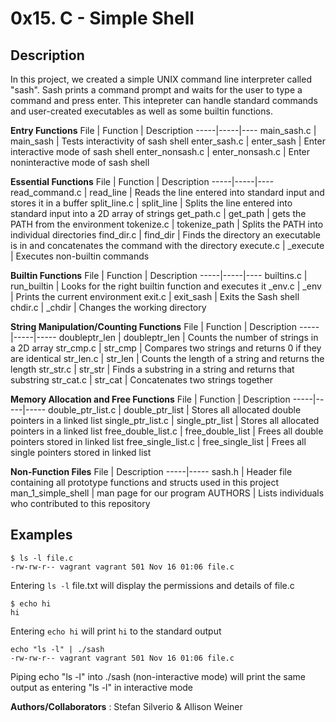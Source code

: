 # 0x15. C - Simple Shell
## Description

In this project, we created a	simple UNIX command line interpreter called "sash". Sash prints a command prompt and waits for the user to type a command and press enter. This intepreter can handle standard commands and user-created executables as well as some builtin functions.

**Entry Functions**
File | Function | Description
-----|-----|----
main_sash.c | main_sash | Tests interactivity of sash shell
enter_sash.c | enter_sash | Enter interactive mode of sash shell
enter_nonsash.c | enter_nonsash.c | Enter noninteractive mode of sash shell

**Essential Functions**
File | Function	| Description
-----|-----|----
read_command.c | read_line | Reads the line entered into standard input and stores it in a buffer
split_line.c | split_line | Splits the line entered into standard input into a 2D array of strings
get_path.c | get_path | gets the PATH from the environment
tokenize.c | tokenize_path | Splits the PATH into individual directories
find_dir.c | find_dir | Finds the directory an executable is in and concatenates the command with the directory
execute.c | _execute | Executes non-builtin commands

**Builtin Functions**
File | Function | Description
-----|-----|----
builtins.c | run_builtin | Looks for the right builtin function and executes it
_env.c | _env | Prints the current environment
exit.c | exit_sash | Exits the Sash shell
chdir.c | _chdir | Changes the working directory 

**String Manipulation/Counting Functions**
File | Function | Description
-----|-----|-----
doubleptr_len | doubleptr_len | Counts the number of strings in a 2D array
str_cmp.c | str_cmp | Compares two strings and returns 0 if they are identical
str_len.c | str_len | Counts the length of a string and returns the length
str_str.c | str_str | Finds a substring in a string and returns that substring
str_cat.c | str_cat | Concatenates two strings together

**Memory Allocation and Free Functions**
File | Function | Description
-----|-----|-----
double_ptr_list.c | double_ptr_list | Stores all allocated double pointers in a linked list
single_ptr_list.c | single_ptr_list | Stores all allocated pointers in a linked list
free_double_list.c | free_double_list | Frees all double pointers stored in linked list
free_single_list.c | free_single_list | Frees all single pointers stored in linked list

**Non-Function Files**
File | Description
-----|-----
sash.h | Header file containing all prototype functions and structs used in this project
man_1_simple_shell | man page for our program
AUTHORS | Lists individuals who contributed to this repository

## Examples
```
$ ls -l file.c
-rw-rw-r-- vagrant vagrant 501 Nov 16 01:06 file.c
```
Entering `ls -l` file.txt will display the permissions and details of file.c

```
$ echo hi
hi
```
Entering `echo hi` will print `hi` to the standard output

```
echo "ls -l" | ./sash
-rw-rw-r-- vagrant vagrant 501 Nov 16 01:06 file.c
````
Piping echo "ls -l" into ./sash (non-interactive mode) will print the same output as entering "ls -l" in interactive mode

**Authors/Collaborators**
: Stefan Silverio & Allison Weiner